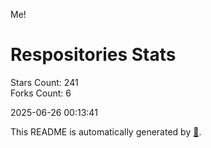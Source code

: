 Me!

# Respositories Stats
Stars Count: 241  
Forks Count: 6

2025-06-26 00:13:41  

This README is automatically generated by [🐰](https://github.com/rnitta/rnitta).
